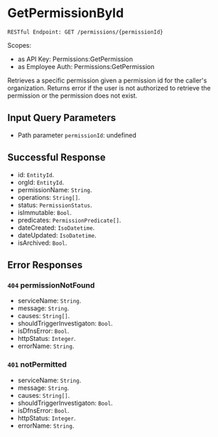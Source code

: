 # GetPermissionById

`RESTful Endpoint: GET /permissions/{permissionId}`

Scopes:

* as API Key: Permissions:GetPermission
* as Employee Auth: Permissions:GetPermission

Retrieves a specific permission given a permission id for the caller's organization. Returns error if the user is not authorized to retrieve the permission or the permission does not exist.

## Input Query Parameters

* Path parameter `permissionId`: undefined

## Successful Response

* id: `EntityId`.
* orgId: `EntityId`.
* permissionName: `String`.
* operations: `String[]`.
* status: `PermissionStatus`.
* isImmutable: `Bool`.
* predicates: `PermissionPredicate[]`.
* dateCreated: `IsoDatetime`.
* dateUpdated: `IsoDatetime`.
* isArchived: `Bool`.

## Error Responses

### `404` **permissionNotFound**

* serviceName: `String`.
* message: `String`.
* causes: `String[]`.
* shouldTriggerInvestigaton: `Bool`.
* isDfnsError: `Bool`.
* httpStatus: `Integer`.
* errorName: `String`.

### `401` **notPermitted**

* serviceName: `String`.
* message: `String`.
* causes: `String[]`.
* shouldTriggerInvestigaton: `Bool`.
* isDfnsError: `Bool`.
* httpStatus: `Integer`.
* errorName: `String`.
